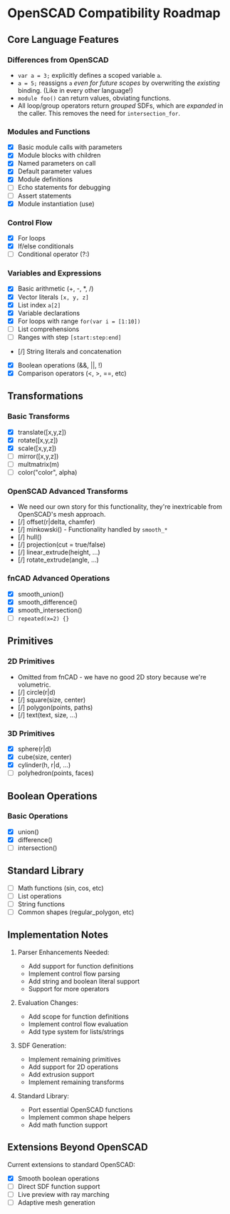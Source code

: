 # OpenSCAD Compatibility Roadmap

## Core Language Features

### Differences from OpenSCAD
- `var a = 3;` explicitly defines a scoped variable `a`.
- `a = 5;` reassigns `a` *even for future scopes* by overwriting the *existing* binding. (Like in every other language!)
- `module foo()` can return values, obviating functions.
- All loop/group operators return *grouped* SDFs, which are *expanded* in the caller.
   This removes the need for `intersection_for`.

### Modules and Functions
- [x] Basic module calls with parameters
- [x] Module blocks with children
- [x] Named parameters on call
- [x] Default parameter values
- [x] Module definitions
- [ ] Echo statements for debugging
- [ ] Assert statements
- [x] Module instantiation (use)

### Control Flow
- [x] For loops
- [x] If/else conditionals
- [ ] Conditional operator (?:)

### Variables and Expressions
- [x] Basic arithmetic (+, -, *, /)
- [x] Vector literals `[x, y, z]`
- [x] List index `a[2]`
- [x] Variable declarations
- [x] For loops with range `for(var i = [1:10])`
- [ ] List comprehensions
- [ ] Ranges with step `[start:step:end]`
- [/] String literals and concatenation
- [x] Boolean operations (&&, ||, !)
- [x] Comparison operators (<, >, ==, etc)

## Transformations

### Basic Transforms
- [x] translate([x,y,z])
- [x] rotate([x,y,z])
- [x] scale([x,y,z])
- [ ] mirror([x,y,z])
- [ ] multmatrix(m)
- [ ] color("color", alpha)

### OpenSCAD Advanced Transforms
- We need our own story for this functionality, they're inextricable from OpenSCAD's mesh approach.
- [/] offset(r|delta, chamfer)
- [/] minkowski() - Functionality handled by `smooth_*`
- [/] hull()
- [/] projection(cut = true/false)
- [/] linear_extrude(height, ...)
- [/] rotate_extrude(angle, ...)

### fnCAD Advanced Operations
- [x] smooth_union()
- [x] smooth_difference()
- [x] smooth_intersection()
- [ ] `repeated(x=2) {}`

## Primitives

### 2D Primitives
- Omitted from fnCAD - we have no good 2D story because we're volumetric.
- [/] circle(r|d)
- [/] square(size, center)
- [/] polygon(points, paths)
- [/] text(text, size, ...)

### 3D Primitives
- [x] sphere(r|d)
- [x] cube(size, center)
- [x] cylinder(h, r|d, ...)
- [ ] polyhedron(points, faces)

## Boolean Operations

### Basic Operations
- [x] union()
- [x] difference()
- [ ] intersection()

## Standard Library
- [ ] Math functions (sin, cos, etc)
- [ ] List operations
- [ ] String functions
- [ ] Common shapes (regular_polygon, etc)

## Implementation Notes

1. Parser Enhancements Needed:
   - Add support for function definitions
   - Implement control flow parsing
   - Add string and boolean literal support
   - Support for more operators

2. Evaluation Changes:
   - Add scope for function definitions
   - Implement control flow evaluation
   - Add type system for lists/strings

3. SDF Generation:
   - Implement remaining primitives
   - Add support for 2D operations
   - Add extrusion support
   - Implement remaining transforms

4. Standard Library:
   - Port essential OpenSCAD functions
   - Implement common shape helpers
   - Add math function support

## Extensions Beyond OpenSCAD

Current extensions to standard OpenSCAD:
- [x] Smooth boolean operations
- [ ] Direct SDF function support
- [ ] Live preview with ray marching
- [ ] Adaptive mesh generation
